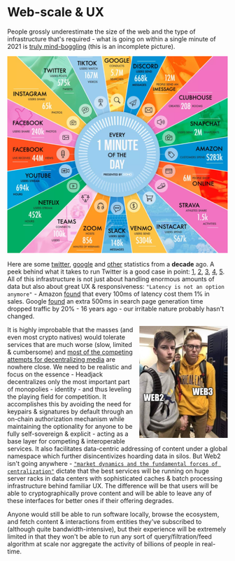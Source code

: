 # Web-scale & UX

People grossly underestimate the size of the web and the type of infrastructure that's required - what is going on within a single minute of 2021 is [<ins>truly mind-boggling</ins>](https://www.techspot.com/news/91513-visualizing-minute-internet-2021.html) (this is an incomplete picture).

<img src="images/web_scale_techspot.webp">

<!-- <img src="https://static.techspot.com/images2/news/bigimage/2021/09/2021-09-30-image-32-j.webp"> -->

<!-- infographic generated from these guys:
https://www.domo.com/learn/infographic/data-never-sleeps-9 -->

Here are some [twitter](https://www.internetlivestats.com/twitter-statistics/), [google](https://www.internetlivestats.com/google-search-statistics/) and [other](https://www.internetlivestats.com/) statistics from a **decade** ago. A peek behind what it takes to run Twitter is a good case in point: [1](http://highscalability.com/blog/2009/10/13/why-are-facebook-digg-and-twitter-so-hard-to-scale.html), [2](http://highscalability.com/blog/2013/7/8/the-architecture-twitter-uses-to-deal-with-150m-active-users.html), [3](https://blog.twitter.com/engineering/en_us/topics/infrastructure/2016/the-infrastructure-behind-twitter-efficiency-and-optimization), [4](https://blog.twitter.com/engineering/en_us/topics/infrastructure/2017/the-infrastructure-behind-twitter-scale), [5](https://blog.twitter.com/engineering/en_us/topics/infrastructure/2021/processing-billions-of-events-in-real-time-at-twitter-). All of this infrastructure is not just about handling enormous amounts of data but also about great UX & responsiveness: `"Latency is not an option anymore"` - Amazon [found](https://www.gigaspaces.com/blog/amazon-found-every-100ms-of-latency-cost-them-1-in-sales) that every 100ms of latency cost them 1% in sales. Google [found](http://glinden.blogspot.com/2006/11/marissa-mayer-at-web-20.html) an extra 500ms in search page generation time dropped traffic by 20% - 16 years ago - our irritable nature probably hasn't changed.

<img src="images/meme_web2_web3.jpg" align="right" style="margin-left: 8px; width: 40%">

It is highly improbable that the masses (and even most crypto natives) would tolerate services that are much worse (slow, limited & cumbersome) and [most of the competing attempts for decentralizing media](competition.md) are nowhere close. We need to be realistic and focus on the essence - Headjack decentralizes only the most important part of monopolies - identity - and thus leveling the playing field for competition. It accomplishes this by avoiding the need for keypairs & signatures by default through an on-chain authorization mechanism while maintaining the optionality for anyone to be fully self-sovereign & explicit - acting as a base layer for competing & interoperable services. It also facilitates data-centric addressing of content under a global namespace which further disincentivizes hoarding data in silos. But Web2 isn't going anywhere - [`"market dynamics and the fundamental forces of centralization"`](https://moxie.org/2022/01/07/web3-first-impressions.html) dictate that the best services will be running on huge server racks in data centers with sophisticated caches & batch processing infrastructure behind familiar UX. The difference will be that users will be able to cryptographically prove content and will be able to leave any of these interfaces for better ones if their offering degrades.

Anyone would still be able to run software locally, browse the ecosystem, and fetch content & interactions from entities they've subscribed to (although quite bandwidth-intensive), but their experience will be extremely limited in that they won't be able to run any sort of query/filtration/feed algorithm at scale nor aggregate the activity of billions of people in real-time.
